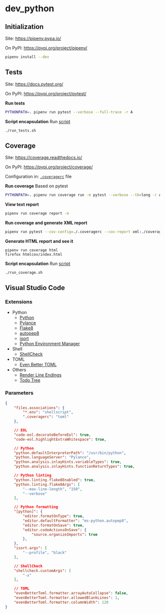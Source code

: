 # dev_python

## Initialization
Site: https://pipenv.pypa.io/

On PyPI: https://pypi.org/project/pipenv/
```bash
pipenv install --dev
```

## Tests
Site: https://docs.pytest.org/

On PyPI: https://pypi.org/project/pytest/

**Run tests**
```bash
PYTHONPATH=. pipenv run pytest --verbose --full-trace -r A
```

**Script encapsulation**
Run [script](./run_tests.sh)
```bash
./run_tests.sh
```

## Coverage
Site: https://coverage.readthedocs.io/

On PyPI: https://pypi.org/project/coverage/

Configuration in: [`.coveragerc`](./.coveragerc) file

**Run coverage**
Based on pytest
```bash
PYTHONPATH=. pipenv run coverage run -m pytest --verbose --tb=long -r A
```

**View text report**
```bash
pipenv run coverage report -m
```

**Run coverage and generate XML report**
```bash
pipenv run pytest --cov-config=./.coveragerc --cov-report xml:./coverage.xml --cov mydict --cov myexec
```

**Generate HTML report and see it**
```
pipenv run coverage html
firefox htmlcov/index.html
```

**Script encapsulation**
Run [script](./run_coverage.sh)
```bash
./run_coverage.sh
```

## Visual Studio Code

### Extensions
* Python
    * [Python](https://marketplace.visualstudio.com/items?itemName=ms-python.python)
    * [Pylance](https://marketplace.visualstudio.com/items?itemName=ms-python.vscode-pylance)
    * [Flake8](https://marketplace.visualstudio.com/items?itemName=ms-python.flake8)
    * [autopep8](https://marketplace.visualstudio.com/items?itemName=ms-python.autopep8)
    * [isort](https://marketplace.visualstudio.com/items?itemName=ms-python.isort)
    * [Python Environment Manager](https://marketplace.visualstudio.com/items?itemName=donjayamanne.python-environment-manager)
* Shell
    * [ShellCheck](https://marketplace.visualstudio.com/items?itemName=timonwong.shellcheck)
* TOML
    * [Even Better TOML](https://marketplace.visualstudio.com/items?itemName=tamasfe.even-better-toml)
* Others
    * [Render Line Endings](https://marketplace.visualstudio.com/items?itemName=medo64.render-crlf)
    * [Todo Tree](https://marketplace.visualstudio.com/items?itemName=Gruntfuggly.todo-tree)

### Parameters
```json
{
    "files.associations": {
        "*.env": "shellscript",
        ".coveragerc": "toml"
    },

    // EOL
    "code-eol.decorateBeforeEol": true,
    "code-eol.highlightExtraWhitespace": true,

    // Python
    "python.defaultInterpreterPath": "/usr/bin/python",
    "python.languageServer": "Pylance",
    "python.analysis.inlayHints.variableTypes": true,
    "python.analysis.inlayHints.functionReturnTypes": true,

    // Python linting
    "python.linting.flake8Enabled": true,
    "python.linting.flake8Args": [
        "--max-line-length", "150",
        "--verbose"
    ],

    // Python formatting
    "[python]": {
        "editor.formatOnType": true,
        "editor.defaultFormatter": "ms-python.autopep8",
        "editor.formatOnSave": true,
        "editor.codeActionsOnSave": {
            "source.organizeImports": true
        },
    },
    "isort.args": [
        "--profile", "black"
    ],

    // ShellCheck
    "shellcheck.customArgs": [
        "-x"
    ],

    // TOML
    "evenBetterToml.formatter.arrayAutoCollapse": false,
    "evenBetterToml.formatter.allowedBlankLines": 1,
    "evenBetterToml.formatter.columnWidth": 120
}
```
